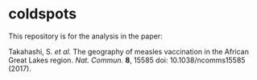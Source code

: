 # coldspots
This repository is for the analysis in the paper:

Takahashi, S. *et al.* The geography of measles vaccination in the African Great Lakes region. *Nat. Commun.* **8**, 15585 doi: 10.1038/ncomms15585 (2017).
